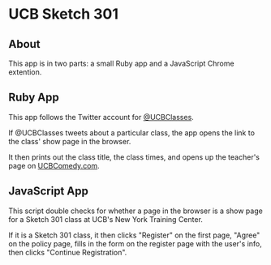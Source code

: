 # UCB Sketch 301

## About

This app is in two parts: a small Ruby app and a JavaScript Chrome extention.

## Ruby App

This app follows the Twitter account for [@UCBClasses](https://twitter.com/UCBClassesNYC).

If @UCBClasses tweets about a particular class, the app opens the link to the class' show page in the browser. 

It then prints out the class title, the class times, and opens up the teacher's page on [UCBComedy.com](http://ucbcomedy.com/).

## JavaScript App

This script double checks for whether a page in the browser is a show page for a Sketch 301 class at UCB's New York Training Center.

If it is a Sketch 301 class, it then clicks "Register" on the first page, "Agree" on the policy page, fills in the form on the register page with the user's info, then clicks "Continue Registration".
